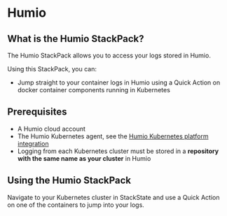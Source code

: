 # Humio

## What is the Humio StackPack?

The Humio StackPack allows you to access your logs stored in Humio.

Using this StackPack, you can:

* Jump straight to your container logs in Humio using a Quick Action on docker container components running in Kubernetes

## Prerequisites

* A Humio cloud account
* The Humio Kubernetes agent, see the [Humio Kubernetes platform integration](https://docs.humio.com/integrations/platforms/kubernetes/)
* Logging from each Kubernetes cluster must be stored in a **repository with the same name as your cluster** in Humio

## Using the Humio StackPack

Navigate to your Kubernetes cluster in StackState and use a Quick Action on one of the containers to jump into your logs.

